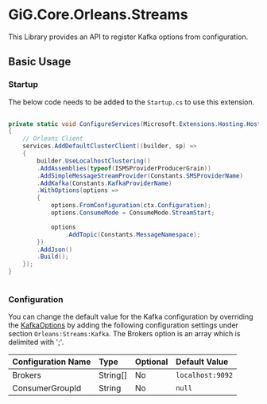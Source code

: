 # GiG.Core.Orleans.Streams

This Library provides an API to register Kafka options from configuration.

## Basic Usage

### Startup

The below code needs to be added to the `Startup.cs` to use this extension.

```csharp
		
private static void ConfigureServices(Microsoft.Extensions.Hosting.HostBuilderContext ctx, IServiceCollection services)
{
    // Orleans Client
    services.AddDefaultClusterClient((builder, sp) =>
    {
        builder.UseLocalhostClustering()
        .AddAssemblies(typeof(ISMSProviderProducerGrain))
        .AddSimpleMessageStreamProvider(Constants.SMSProviderName)
        .AddKafka(Constants.KafkaProviderName)
        .WithOptions(options =>
        {
            options.FromConfiguration(ctx.Configuration);
            options.ConsumeMode = ConsumeMode.StreamStart;

            options
                .AddTopic(Constants.MessageNamespace);
        })
        .AddJson()
        .Build();
    });
}
              
```

### Configuration

You can change the default value for the Kafka configuration by overriding the [KafkaOptions](..\src\GiG.Core.Orleans.Streams.Kafka\Configurations\KafkaOptions.cs) by adding the following configuration settings under section `Orleans:Streams:Kafka`. The Brokers option is an array which is delimited with ';'.

| Configuration Name | Type     | Optional | Default Value    |
|:-------------------|:---------|:---------|:-----------------|
| Brokers            | String[] | No       | `localhost:9092` |
| ConsumerGroupId    | String   | No       | `null`           |
